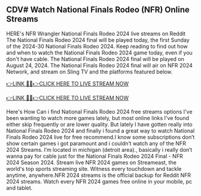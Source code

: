 ##  CDV# Watch National Finals Rodeo (NFR) Online Streams

HERE's NFR Wrangler National Finals Rodeo 2024 live streams on Reddit The National Finals Rodeo 2024 final will be played today, the first Sunday of the 2024-30 National Finals Rodeo 2024. Keep reading to find out how and when to watch the National Finals Rodeo 2024 game today, even if you don't have cable. The National Finals Rodeo 2024 final will be played on August 24, 2024. The National Finals Rodeo 2024 final will air on NFR 2024 Network, and stream on Sling TV and the platforms featured below.

[👉LINK 🔴✅👉CLICK HERE TO LIVE STREAM NOW
](https://creativemediaof.com/National-Finals-Rodeo/)

[👉LINK 🔴✅👉CLICK HERE TO LIVE STREAM NOW
](https://creativemediaof.com/National-Finals-Rodeo/)

Here's How Can i find National Finals Rodeo 2024 free streams options I've been wanting to watch more games lately, but most online links I've found either skip frequently or are lower quality. But lately I have gotten really into National Finals Rodeo 2024 and finally i found a great way to watch National Finals Rodeo 2024 live for free recommend.I know some subscriptions don’t show certain games i got paramount and i couldn’t watch any of the NFR 2024 Streams. I’m located in michigan (detroit area)., basically i really don’t wanna pay for cable just for the National Finals Rodeo 2024 Final - NFR 2024 Season 2024. Stream live NFR 2024 games on Streameast, the world's top sports streaming site. Witness every touchdown and tackle anytime, anywhere.NFR 2024 streams is the official backup for Reddit NFR 2024 streams. Watch every NFR 2024 games free online in your mobile, pc and tablet.
